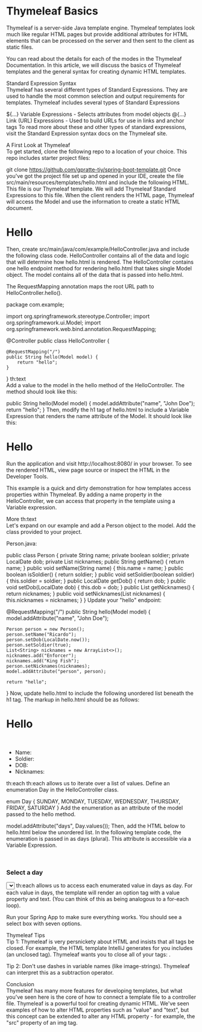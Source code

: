 # Thymeleaf Basics

Thymeleaf is a server-side Java template engine. Thymeleaf templates look much like regular HTML pages but provide additional attributes for HTML elements that can be processed on the server and then sent to the client as static files.

You can read about the details for each of the modes in the Thymeleaf Documentation. In this article, we will discuss the basics of Thymeleaf templates and the general syntax for creating dynamic HTML templates.

Standard Expression Syntax  
Thymeleaf has several different types of Standard Expressions. They are used to handle the most common selection and output requirements for templates. Thymeleaf includes several types of Standard Expressions

${...} Variable Expressions - Selects attributes from model objects
@{...} Link (URL) Expressions - Used to build URLs for use in links and anchor tags
To read more about these and other types of standard expressions, visit the Standard Expression syntax docs on the Thymeleaf site.

A First Look at Thymeleaf  
To get started, clone the following repo to a location of your choice. This repo includes starter project files:

git clone https://github.com/gpratte-tiy/spring-boot-template.git
Once you've got the project file set up and opened in your IDE, create the file src/main/resources/templates/hello.html and include the following HTML. This file is our Thymeleaf template. We will add Thymeleaf Standard Expressions to this file. When the client renders the HTML page, Thymeleaf will access the Model and use the information to create a static HTML document.

<!DOCTYPE HTML>
<!--This line is where Thymleaf is "imported".
If you add "th" tags to your file without this line, IntelliJ
will suggest this import which you can confirm with alt-enter.-->
<html xmlns:th="http://www.thymeleaf.org">

<head>
    <title>Working with Thymeleaf</title>
    <meta http-equiv="Content-Type" content="text/html; charset=UTF-8" />
</head>
<body>
    <!-- Template element TBD-->
    <h1>Hello</h1>
</body>
</html>
Then, create src/main/java/com/example/HelloController.java and include the following class code. HelloController contains all of the data and logic that will determine how hello.html is rendered. The HelloController contains one hello endpoint method for rendering hello.html that takes single Model object. The model contains all of the data that is passed into hello.html.

The RequestMapping annotation maps the root URL path to HelloController.hello().

package com.example;

import org.springframework.stereotype.Controller;
import org.springframework.ui.Model;
import org.springframework.web.bind.annotation.RequestMapping;

@Controller
public class HelloController {

    @RequestMapping("/")
    public String hello(Model model) {
        return "hello";
    }
}
th:text  
Add a value to the model in the hello method of the HelloController. The method should look like this:

public String hello(Model model) {
        model.addAttribute("name", "John Doe");
        return "hello";
    }
Then, modify the h1 tag of hello.html to include a Variable Expression that renders the name attribute of the Model. It should look like this:

<h1>Hello <span th:text="${name}"></span></h1>
Run the application and visit http://localhost:8080/ in your browser. To see the rendered HTML, view page source or inspect the HTML in the Developer Tools.

This example is a quick and dirty demonstration for how templates access properties within Thymeleaf. By adding a name property in the HelloController, we can access that property in the template using a Variable expression.

More th:text  
Let's expand on our example and add a Person object to the model. Add the class provided to your project.

Person.java:

public class Person {
    private String name;
    private boolean soldier;
    private LocalDate dob;
    private List<String> nicknames;
    public String getName() {
        return name;
    }
    public void setName(String name) {
        this.name = name;
    }
    public boolean isSoldier() {
        return soldier;
    }
    public void setSoldier(boolean soldier) {
        this.soldier = soldier;
    }
    public LocalDate getDob() {
        return dob;
    }
    public void setDob(LocalDate dob) {
        this.dob = dob;
    }
    public List<String> getNicknames() {
        return nicknames;
    }
    public void setNicknames(List<String> nicknames) {
        this.nicknames = nicknames;
    }
}
Update your "hello" endpoint:

@RequestMapping("/")
public String hello(Model model) {
    model.addAttribute("name", "John Doe");

    Person person = new Person();
    person.setName("Ricardo");
    person.setDob(LocalDate.now());
    person.setSoldier(true);
    List<String> nicknames = new ArrayList<>();
    nicknames.add("Enforcer");
    nicknames.add("King Fish");
    person.setNicknames(nicknames);
    model.addAttribute("person", person);

    return "hello";
}
Now, update hello.html to include the following unordered list beneath the h1 tag. The markup in hello.html should be as follows:

<h1>Hello <span th:text="${name}"></span></h1>
<br/>
<ul>
    <li>Name: <span th:text="${person.name}"></span></li>
    <li>Soldier: <span th:text="${person.soldier}"></span></li>
    <li>DOB: <span th:text="${person.dob}"></span></li>
    <li>Nicknames: <span th:text="${person.nicknames}"></span></li>
</ul>
th:each  
th:each allows us to iterate over a list of values. Define an enumeration Day in the HelloController class.

enum Day {
    SUNDAY, MONDAY, TUESDAY, WEDNESDAY, THURSDAY, FRIDAY, SATURDAY
}
Add the enumeration as an attribute of the model passed to the hello method.

model.addAttribute("days", Day.values());
Then, add the HTML below to hello.html below the unordered list. In the following template code, the enumeration is passed in as days (plural). This attribute is accessible via a Variable Expression.

<br/>
<h3>Select a day</h3>
<select>
    <option th:each="day : ${days}"
            th:value="${day}"
            th:text="${day}"></option>
</select>
th:each allows us to access each enumerated value in days as day. For each value in days, the template will render an option tag with a value property and text. (You can think of this as being analogous to a for-each loop).

Run your Spring App to make sure everything works. You should see a select box with seven options.

Thymeleaf Tips  
Tip 1: Thymeleaf is very persnickety about HTML and insists that all tags be closed. For example, the HTML template IntelliJ generates for you includes <meta charset="UTF-8"> (an unclosed tag). Thymeleaf wants you to close all of your tags: <meta charset="UTF-8"/>.

Tip 2: Don't use dashes in variable names (like image-strings). Thymeleaf can interpret this as a subtraction operator.

Conclusion  
Thymeleaf has many more features for developing templates, but what you've seen here is the core of how to connect a template file to a controller file. Thymeleaf is a powerful tool for creating dynamic HTML. We've seen examples of how to alter HTML properties such as "value" and "text", but this concept can be extended to alter any HTML property - for example, the "src" property of an img tag.
